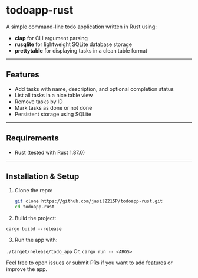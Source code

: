 # todoapp-rust

A simple command-line todo application written in Rust using:

- **clap** for CLI argument parsing  
- **rusqlite** for lightweight SQLite database storage  
- **prettytable** for displaying tasks in a clean table format

---

## Features

- Add tasks with name, description, and optional completion status  
- List all tasks in a nice table view  
- Remove tasks by ID  
- Mark tasks as done or not done  
- Persistent storage using SQLite

---

## Requirements

- Rust (tested with Rust 1.87.0)  

---

## Installation & Setup

1. Clone the repo:  
   ```bash
   git clone https://github.com/jasil2215P/todoapp-rust.git
   cd todoapp-rust
   ```
2. Build the project:

```cargo build --release```

3. Run the app with:

```./target/release/todo_app```
Or,
```cargo run -- <ARGS>```


Feel free to open issues or submit PRs if you want to add features or improve the app.
